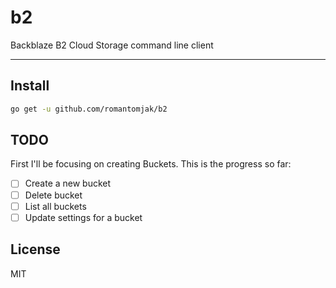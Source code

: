 # b2

Backblaze B2 Cloud Storage command line client

---

## Install

```sh
go get -u github.com/romantomjak/b2
```

## TODO

First I'll be focusing on creating Buckets. This is the progress so far:

- [ ] Create a new bucket
- [ ] Delete bucket
- [ ] List all buckets
- [ ] Update settings for a bucket

## License

MIT
